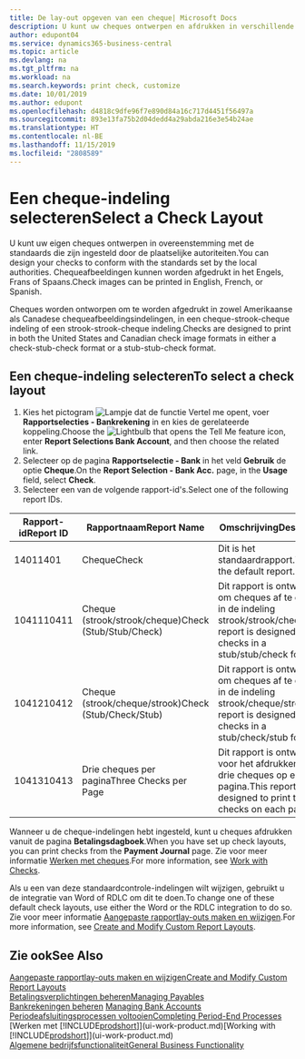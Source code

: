 ```yaml
---
title: De lay-out opgeven van een cheque| Microsoft Docs
description: U kunt uw cheques ontwerpen en afdrukken in verschillende indelingen, om te voldoen aan standaards.
author: edupont04
ms.service: dynamics365-business-central
ms.topic: article
ms.devlang: na
ms.tgt_pltfrm: na
ms.workload: na
ms.search.keywords: print check, customize
ms.date: 10/01/2019
ms.author: edupont
ms.openlocfilehash: d4818c9dfe96f7e890d84a16c717d4451f56497a
ms.sourcegitcommit: 893e13fa75b2d04dedd4a29abda216e3e54b24ae
ms.translationtype: HT
ms.contentlocale: nl-BE
ms.lasthandoff: 11/15/2019
ms.locfileid: "2808589"
---
```

# <a name="select-a-check-layout"></a><span data-ttu-id="5f0fa-103">Een cheque-indeling selecteren</span><span class="sxs-lookup"><span data-stu-id="5f0fa-103">Select a Check Layout</span></span>
<span data-ttu-id="5f0fa-104">U kunt uw eigen cheques ontwerpen in overeenstemming met de standaards die zijn ingesteld door de plaatselijke autoriteiten.</span><span class="sxs-lookup"><span data-stu-id="5f0fa-104">You can design your checks to conform with the standards set by the local authorities.</span></span> <span data-ttu-id="5f0fa-105">Chequeafbeeldingen kunnen worden afgedrukt in het Engels, Frans of Spaans.</span><span class="sxs-lookup"><span data-stu-id="5f0fa-105">Check images can be printed in English, French, or Spanish.</span></span>

<span data-ttu-id="5f0fa-106">Cheques worden ontworpen om te worden afgedrukt in zowel Amerikaanse als Canadese chequeafbeeldingsindelingen, in een cheque-strook-cheque indeling of een strook-strook-cheque indeling.</span><span class="sxs-lookup"><span data-stu-id="5f0fa-106">Checks are designed to print in both the United States and Canadian check image formats in either a check-stub-check format or a stub-stub-check format.</span></span>

## <a name="to-select-a-check-layout"></a><span data-ttu-id="5f0fa-107">Een cheque-indeling selecteren</span><span class="sxs-lookup"><span data-stu-id="5f0fa-107">To select a check layout</span></span>
1. <span data-ttu-id="5f0fa-108">Kies het pictogram ![Lampje dat de functie Vertel me opent](media/ui-search/search_small.png "Vertel me wat u wilt doen"), voer **Rapportselecties - Bankrekening** in en kies de gerelateerde koppeling.</span><span class="sxs-lookup"><span data-stu-id="5f0fa-108">Choose the ![Lightbulb that opens the Tell Me feature](media/ui-search/search_small.png "Tell me what you want to do") icon, enter **Report Selections Bank Account**, and then choose the related link.</span></span>
2. <span data-ttu-id="5f0fa-109">Selecteer op de pagina **Rapportselectie - Bank** in het veld **Gebruik** de optie **Cheque**.</span><span class="sxs-lookup"><span data-stu-id="5f0fa-109">On the **Report Selection - Bank Acc.** page, in the **Usage** field, select **Check**.</span></span>
3. <span data-ttu-id="5f0fa-110">Selecteer een van de volgende rapport-id's.</span><span class="sxs-lookup"><span data-stu-id="5f0fa-110">Select one of the following report IDs.</span></span>

| <span data-ttu-id="5f0fa-111">Rapport-id</span><span class="sxs-lookup"><span data-stu-id="5f0fa-111">Report ID</span></span> | <span data-ttu-id="5f0fa-112">Rapportnaam</span><span class="sxs-lookup"><span data-stu-id="5f0fa-112">Report Name</span></span> | <span data-ttu-id="5f0fa-113">Omschrijving</span><span class="sxs-lookup"><span data-stu-id="5f0fa-113">Description</span></span> |
| --- | --- | --- |
| <span data-ttu-id="5f0fa-114">1401</span><span class="sxs-lookup"><span data-stu-id="5f0fa-114">1401</span></span> |<span data-ttu-id="5f0fa-115">Cheque</span><span class="sxs-lookup"><span data-stu-id="5f0fa-115">Check</span></span> |<span data-ttu-id="5f0fa-116">Dit is het standaardrapport.</span><span class="sxs-lookup"><span data-stu-id="5f0fa-116">This is the default report.</span></span> |
| <span data-ttu-id="5f0fa-117">10411</span><span class="sxs-lookup"><span data-stu-id="5f0fa-117">10411</span></span> |<span data-ttu-id="5f0fa-118">Cheque (strook/strook/cheque)</span><span class="sxs-lookup"><span data-stu-id="5f0fa-118">Check (Stub/Stub/Check)</span></span> |<span data-ttu-id="5f0fa-119">Dit rapport is ontworpen om cheques af te drukken in de indeling strook/strook/cheque.</span><span class="sxs-lookup"><span data-stu-id="5f0fa-119">This report is designed to print checks in a stub/stub/check format.</span></span> |
| <span data-ttu-id="5f0fa-120">10412</span><span class="sxs-lookup"><span data-stu-id="5f0fa-120">10412</span></span> |<span data-ttu-id="5f0fa-121">Cheque (strook/cheque/strook)</span><span class="sxs-lookup"><span data-stu-id="5f0fa-121">Check (Stub/Check/Stub)</span></span> |<span data-ttu-id="5f0fa-122">Dit rapport is ontworpen om cheques af te drukken in de indeling strook/cheque/strook.</span><span class="sxs-lookup"><span data-stu-id="5f0fa-122">This report is designed to print checks in a stub/check/stub format.</span></span> |
| <span data-ttu-id="5f0fa-123">10413</span><span class="sxs-lookup"><span data-stu-id="5f0fa-123">10413</span></span> |<span data-ttu-id="5f0fa-124">Drie cheques per pagina</span><span class="sxs-lookup"><span data-stu-id="5f0fa-124">Three Checks per Page</span></span> |<span data-ttu-id="5f0fa-125">Dit rapport is ontworpen voor het afdrukken van drie cheques op elke pagina.</span><span class="sxs-lookup"><span data-stu-id="5f0fa-125">This report is designed to print three checks on each page.</span></span> |

<span data-ttu-id="5f0fa-126">Wanneer u de cheque-indelingen hebt ingesteld, kunt u cheques afdrukken vanuit de pagina **Betalingsdagboek**.</span><span class="sxs-lookup"><span data-stu-id="5f0fa-126">When you have set up check layouts, you can print checks from the **Payment Journal** page.</span></span> <span data-ttu-id="5f0fa-127">Zie voor meer informatie [Werken met cheques](payables-how-work-checks.md).</span><span class="sxs-lookup"><span data-stu-id="5f0fa-127">For more information, see [Work with Checks](payables-how-work-checks.md).</span></span>

<span data-ttu-id="5f0fa-128">Als u een van deze standaardcontrole-indelingen wilt wijzigen, gebruikt u de integratie van Word of RDLC om dit te doen.</span><span class="sxs-lookup"><span data-stu-id="5f0fa-128">To change one of these default check layouts, use either the Word or the RDLC integration to do so.</span></span> <span data-ttu-id="5f0fa-129">Zie voor meer informatie [Aangepaste rapportlay-outs maken en wijzigen](ui-how-create-custom-report-layout.md).</span><span class="sxs-lookup"><span data-stu-id="5f0fa-129">For more information, see [Create and Modify Custom Report Layouts](ui-how-create-custom-report-layout.md).</span></span>

## <a name="see-also"></a><span data-ttu-id="5f0fa-130">Zie ook</span><span class="sxs-lookup"><span data-stu-id="5f0fa-130">See Also</span></span>
[<span data-ttu-id="5f0fa-131">Aangepaste rapportlay-outs maken en wijzigen</span><span class="sxs-lookup"><span data-stu-id="5f0fa-131">Create and Modify Custom Report Layouts</span></span>](ui-how-create-custom-report-layout.md)  
[<span data-ttu-id="5f0fa-132">Betalingsverplichtingen beheren</span><span class="sxs-lookup"><span data-stu-id="5f0fa-132">Managing Payables</span></span>](payables-manage-payables.md)  
<span data-ttu-id="5f0fa-133">[Bankrekeningen beheren](bank-manage-bank-accounts.md) </span><span class="sxs-lookup"><span data-stu-id="5f0fa-133">[Managing Bank Accounts](bank-manage-bank-accounts.md) </span></span>  
[<span data-ttu-id="5f0fa-134">Periodeafsluitingsprocessen voltooien</span><span class="sxs-lookup"><span data-stu-id="5f0fa-134">Completing Period-End Processes</span></span>](year-how-complete-period-end-processes.md)  
<span data-ttu-id="5f0fa-135">[Werken met [!INCLUDE[prodshort](includes/prodshort.md)]](ui-work-product.md)</span><span class="sxs-lookup"><span data-stu-id="5f0fa-135">[Working with [!INCLUDE[prodshort](includes/prodshort.md)]](ui-work-product.md)</span></span>  
[<span data-ttu-id="5f0fa-136">Algemene bedrijfsfunctionaliteit</span><span class="sxs-lookup"><span data-stu-id="5f0fa-136">General Business Functionality</span></span>](ui-across-business-areas.md)
